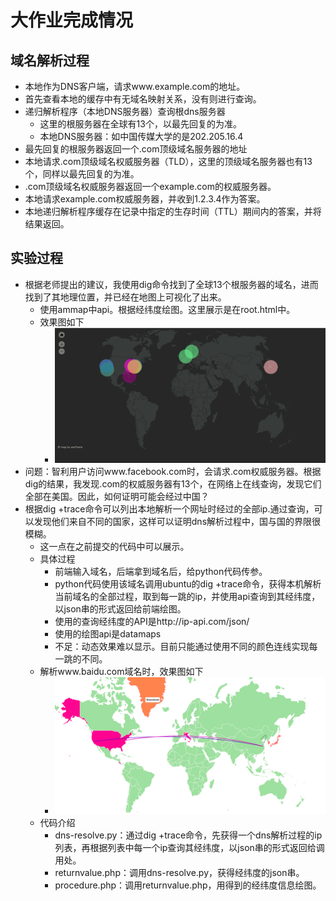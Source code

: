 # 大作业完成情况

## 域名解析过程

* 本地作为DNS客户端，请求www.example.com的地址。
* 首先查看本地的缓存中有无域名映射关系，没有则进行查询。
* 递归解析程序（本地DNS服务器）查询根dns服务器
  * 这里的根服务器在全球有13个，以最先回复的为准。
  * 本地DNS服务器：如中国传媒大学的是202.205.16.4
* 最先回复的根服务器返回一个.com顶级域名服务器的地址
* 本地请求.com顶级域名权威服务器（TLD），这里的顶级域名服务器也有13个，同样以最先回复的为准。
* .com顶级域名权威服务器返回一个example.com的权威服务器。
* 本地请求example.com权威服务器，并收到1.2.3.4作为答案。
* 本地递归解析程序缓存在记录中指定的生存时间（TTL）期间内的答案，并将结果返回。

## 实验过程

* 根据老师提出的建议，我使用dig命令找到了全球13个根服务器的域名，进而找到了其地理位置，并已经在地图上可视化了出来。
  * 使用ammap中api。根据经纬度绘图。这里展示是在root.html中。
  * 效果图如下
    * ![te](root.png)
* 问题：智利用户访问www.facebook.com时，会请求.com权威服务器。根据dig的结果，我发现.com的权威服务器有13个，在网络上在线查询，发现它们全部在美国。因此，如何证明可能会经过中国？
* 根据dig +trace命令可以列出本地解析一个网址时经过的全部ip.通过查询，可以发现他们来自不同的国家，这样可以证明dns解析过程中，国与国的界限很模糊。
  * 这一点在之前提交的代码中可以展示。
  * 具体过程
    * 前端输入域名，后端拿到域名后，给python代码传参。
    * python代码使用该域名调用ubuntu的dig +trace命令，获得本机解析当前域名的全部过程，取到每一跳的ip，并使用api查询到其经纬度，以json串的形式返回给前端绘图。
    * 使用的查询经纬度的API是http://ip-api.com/json/
    * 使用的绘图api是datamaps
    * 不足：动态效果难以显示。目前只能通过使用不同的颜色连线实现每一跳的不同。
  * 解析www.baidu.com域名时，效果图如下
    * ![t](display.png)
  * 代码介绍
    * dns-resolve.py：通过dig +trace命令，先获得一个dns解析过程的ip列表，再根据列表中每一个ip查询其经纬度，以json串的形式返回给调用处。
    * returnvalue.php：调用dns-resolve.py，获得经纬度的json串。
    * procedure.php：调用returnvalue.php，用得到的经纬度信息绘图。

